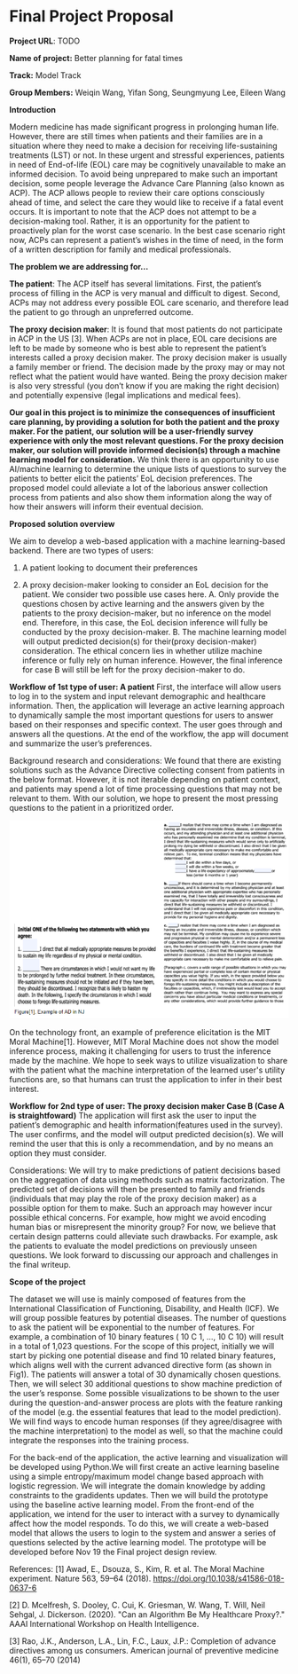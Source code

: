 # Final Project Proposal

**Project URL**: TODO

**Name of project:** Better planning for fatal times 

**Track:** Model Track

**Group Members:** Weiqin Wang, Yifan Song, Seungmyung Lee, Eileen Wang

**Introduction**

Modern medicine has made significant progress in prolonging human life. However, there are still times when patients and their families are in a situation where they need to make a decision for receiving life-sustaining treatments (LST) or not. In these urgent and stressful experiences, patients in need of End-of-life (EOL) care may be cognitively unavailable to make an informed decision. To avoid being unprepared to make such an important decision, some people leverage the Advance Care Planning (also known as ACP). The ACP allows people to review their care options consciously ahead of time, and select the care they would like to receive if a fatal event occurs. It is important to note that the ACP does not attempt to be a decision-making tool. Rather, it is an opportunity for the patient to proactively plan for the worst case scenario. In the best case scenario right now, ACPs can represent a patient’s wishes in the time of need, in the form of a written description for family and medical professionals. 

**The problem we are addressing for...**

**The patient**: The ACP itself has several limitations. First, the patient’s process of filling in the ACP is very manual and difficult to digest. Second, ACPs may not address every possible EOL care scenario, and therefore lead the patient to go through an unpreferred outcome. 

**The proxy decision maker**: It is found that most patients do not participate in ACP in the US [3]. When ACPs are not in place, EOL care decisions are left to be made by someone who is best able to represent the patient’s interests called a proxy decision maker. The proxy decision maker is usually a family member or friend. The decision made by the proxy may or may not reflect what the patient would have wanted. Being the proxy decision maker is also very stressful (you don’t know if you are making the right decision) and potentially expensive (legal implications and medical fees).   

**Our goal in this project is to minimize the consequences of insufficient care planning, by providing a solution for both the patient and the proxy maker. For the patient, our solution will be a user-friendly survey experience with only the most relevant questions. For the proxy decision maker, our solution will provide informed decision(s) through a machine learning model for consideration.** We think there is an opportunity to use AI/machine learning to determine the unique lists of questions to survey the patients to better elicit the patients’ EoL decision preferences. The proposed model could alleviate a lot of the laborious answer collection process from patients and also show them information along the way of how their answers will inform their eventual decision. 

**Proposed solution overview**

We aim to develop a web-based application with a machine learning-based backend. There are two types of users: 

1) A patient looking to document their preferences

2) A proxy decision-maker looking to consider an EoL decision for the patient. We consider two possible use cases here. A. Only provide the questions chosen by active learning and the answers given by the patients to the proxy decision-maker, but no inference on the model end. Therefore, in this case, the EoL decision inference will fully be conducted by the proxy decision-maker. B. The machine learning model will output predicted decision(s) for their(proxy decision-maker) consideration. The ethical concern lies in whether utilize machine inference or fully rely on human inference. However, the final inference for case B will still be left for the proxy decision-maker to do. 

**Workflow of 1st type of user: A patient**
First, the interface will allow users to log in to the system and input relevant demographic and healthcare information. Then, the application will leverage an active learning approach to dynamically sample the most important questions for users to answer based on their responses and specific context. The user goes through and answers all the questions. At the end of the workflow, the app will document and summarize the user’s preferences. 

Background research and considerations: We found that there are existing solutions such as the Advance Directive collecting consent from patients in the below format. However, it is not iterable depending on patient context, and patients may spend a lot of time processing questions that may not be relevant to them. With our solution, we hope to present the most pressing questions to the patient in a prioritized order.

![fig1.PNG](fig1.PNG)

On the technology front, an example of preference elicitation is the MIT Moral Machine[1]. However, MIT Moral Machine does not show the model inference process, making it challenging for users to trust the inference made by the machine. We hope to seek ways to utilize visualization to share with the patient what the machine interpretation of the learned user's utility functions are, so that humans can trust the application to infer in their best interest. 

**Workflow for 2nd type of user: The proxy decision maker Case B (Case A is straightfoward)**
The application will first ask the user to input the patient’s demographic and health information(features used in the survey). The user confirms, and the model will output predicted decision(s). We will remind the user that this is only a recommendation, and by no means an option they must consider. 

Considerations: We will try to make predictions of patient decisions based on the aggregation of data using methods such as matrix factorization. The predicted set of decisions will then be presented to family and friends (individuals that may play the role of the proxy decision maker) as a possible option for them to make. Such an approach may however incur possible ethical concerns. For example, how might we avoid encoding human bias or misrepresent the minority group? For now, we believe that certain design patterns could alleviate such drawbacks. For example, ask the patients to evaluate the model predictions on previously unseen questions. We look forward to discussing our approach and challenges in the final writeup. 


**Scope of the project** 

The dataset we will use is mainly composed of features from the International Classification of Functioning, Disability, and Health (ICF). We will group possible features by potential diseases. The number of questions to ask the patient will be exponential to the number of features. For example, a combination of 10 binary features ( 10 C 1, …, 10 C 10) will result in a total of 1,023 questions. For the scope of this project, initially we will start by picking one potential disease and find 10 related binary features, which aligns well with the current advanced directive form (as shown in Fig1). The patients will answer a total of 30 dynamically chosen questions. Then, we will select 30 additional questions to show machine prediction of the user’s response. Some possible visualizations to be shown to the user during the question-and-answer process are plots with the feature ranking of the model (e.g. the essential features that lead to the model prediction). We will find ways to encode human responses (if they agree/disagree with the machine interpretation) to the model as well, so that the machine could integrate the responses into the training process. 

For the back-end of the application, the active learning and visualization will be developed using Python.We will first create an active learning baseline using a simple entropy/maximum model change based approach with logistic regression. We will integrate the domain knowledge by adding constraints to the gradidents updates. Then we will build the prototype using the baseline active learning model. From the front-end of the application, we intend for the user to interact with a survey to dynamically affect how the model responds. To do this, we will create a web-based model that allows the users to login to the system and answer a series of questions selected by the active learning model. The prototype will be developed before Nov 19 the Final project design review. 


References:
[1] Awad, E., Dsouza, S., Kim, R. et al. The Moral Machine experiment. Nature 563, 59–64 (2018). https://doi.org/10.1038/s41586-018-0637-6

[2] D. Mcelfresh, S. Dooley, C. Cui, K. Griesman, W. Wang, T. Will, Neil Sehgal, J. Dickerson. (2020). "Can an Algorithm Be My Healthcare Proxy?." AAAI International Workshop on Health Intelligence.

[3] Rao, J.K., Anderson, L.A., Lin, F.C., Laux, J.P.: Completion of advance directives among us consumers. American journal of preventive medicine 46(1), 65–70 (2014)
